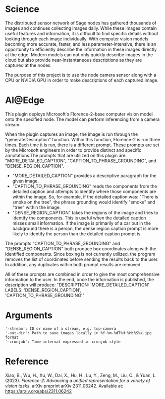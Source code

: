 # Science

The distributed sensor network of Sage nodes has gathered thousands of images and continues collecting images daily. While these images contain useful features and information, it is difficult to find specific details without looking through each image individually. With computer vision models becoming more accurate, faster, and less parameter-intensive, there is an opportunity to efficiently describe the information in these images directly at the edge. Modern models can not only quickly describe images in the cloud but also provide near-instantaneous descriptions as they are captured at the nodes.

The purpose of this project is to use the node camera sensor along with a CPU or NVIDIA GPU in order to make descriptions of each captured image. 

# AI@Edge
This plugin deploys Microsoft's Florence-2-base computer vision model onto the specified node. The model can perform inferencing from a camera stream. 

When the plugin captures an image, the image is run through the "generateDescription" function. Within this function, Florence-2 is run three times. Each time it is run, there is a different prompt. These prompts are set by the Microsoft engineers in order to provide distinct and specific annotations.The prompts that are utilized on this plugin are: "MORE_DETAILED_CAPTION", "CAPTION_TO_PHRASE_GROUNDING", and "DENSE_REGION_CAPTION". 

- "MORE_DETAILED_CAPTION" provides a descriptive paragraph for the given image. 
- "CAPTION_TO_PHRASE_GROUNDING" reads the components from the detailed caption and attempts to identify where those components are within the image. So, for example, if the detailed caption was: "There is smoke on the tree", the phrase grounding would identify "smoke" and "tree" within the image.
- "DENSE_REGION_CAPTION" takes the regions of the image and tries to identify the components. This is useful when the detailed caption misses small information. If the image is primarily of a car but in the background there is a person, the dense region caption prompt is more likely to identify the person than the detailed caption prompt is. 

The prompts "CAPTION_TO_PHRASE_GROUNDING" and "DENSE_REGION_CAPTION" both produce box coordinates along with the identified components. Since boxing is not currently utilized, the program removes the list of coordinates before sending the results back to the user. In addition, any duplicates within both prompt results are removed. 

All of these prompts are combined in order to give the most comprehensive information to the user. In the end, once the information is published, the description will produce: "DESCRIPTION: 'MORE_DETAILED_CAPTION' LABELS: 'DENSE_REGION_CAPTION', 'CAPTION_TO_PHRASE_GROUNDING'" 


# Arguments
```
'-stream': ID or name of a stream, e.g. top-camera
'-out-dir': Path to save images locally in %Y-%m-%dT%H:%M:%S%z.jpg format
'-cronjob': Time interval expressed in cronjob style
```


# Reference

Xiao, B., Wu, H., Xu, W., Dai, X., Hu, H., Lu, Y., Zeng, M., Liu, C., & Yuan, L. (2023). *Florence-2: Advancing a unified representation for a variety of vision tasks*. arXiv preprint arXiv:2311.06242. Available at: https://arxiv.org/abs/2311.06242
